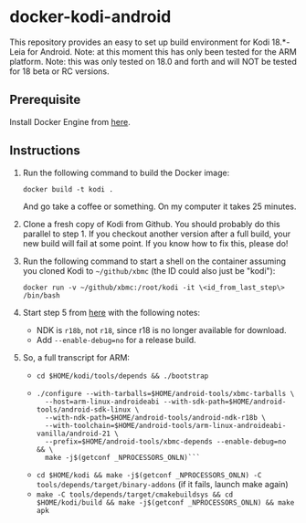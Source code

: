# docker-kodi-android

This repository provides an easy to set up build environment for Kodi 18.\*-Leia for Android.
Note: at this moment this has only been tested for the ARM platform.
Note: this was only tested on 18.0 and forth and will NOT be tested for 18 beta or RC versions.

## Prerequisite

Install Docker Engine from [here](https://www.docker.com/products/docker-engine).

## Instructions

1. Run the following command to build the Docker image:
   ```
   docker build -t kodi .
   ```
   And go take a coffee or something. On my computer it takes 25 minutes.

2. Clone a fresh copy of Kodi from Github. You should probably do this parallel to step 1.
   If you checkout another version after a full build, your new build will fail at some point.
   If you know how to fix this, please do!

3. Run the following command to start a shell on the container assuming you cloned Kodi to
   `~/github/xbmc` (the ID could also just be "kodi"):
   ```
   docker run -v ~/github/xbmc:/root/kodi -it \<id_from_last_step\> /bin/bash
   ```

4. Start step 5 from [here](https://github.com/xbmc/Xbmc/blob/master/docs/README.Android.md#5-build-tools-and-dependencies)   with the following notes:
   - NDK is `r18b`, not `r18`, since r18 is no longer available for download.
   - Add `--enable-debug=no` for a release build.

5. So, a full transcript for ARM:
   - `cd $HOME/kodi/tools/depends && ./bootstrap`
   - ```
     ./configure --with-tarballs=$HOME/android-tools/xbmc-tarballs \
       --host=arm-linux-androideabi --with-sdk-path=$HOME/android-tools/android-sdk-linux \
       --with-ndk-path=$HOME/android-tools/android-ndk-r18b \
       --with-toolchain=$HOME/android-tools/arm-linux-androideabi-vanilla/android-21 \
       --prefix=$HOME/android-tools/xbmc-depends --enable-debug=no && \
       make -j$(getconf _NPROCESSORS_ONLN)```
   - `cd $HOME/kodi && make -j$(getconf _NPROCESSORS_ONLN) -C tools/depends/target/binary-addons` (if it fails, launch make again)
   - `make -C tools/depends/target/cmakebuildsys && cd $HOME/kodi/build && make -j$(getconf _NPROCESSORS_ONLN) && make apk`
